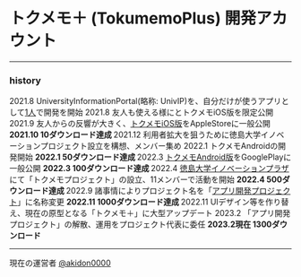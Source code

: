 # トクメモ＋ (TokumemoPlus) 開発アカウント

***

### history
2021.8  UniversityInformationPortal(略称: UnivIP)を、自分だけが使うアプリとして[1人](https://github.com/akidon0000)で開発を開始
2021.8  友人も使える様にとトクメモiOS版を限定公開
2021.9  友人からの反響が大きく、[トクメモiOS版](https://apps.apple.com/jp/app/id1582738889)をAppleStoreに一般公開
<strong > 2021.10 10ダウンロード達成 </strong>
2021.12 利用者拡大を狙うために徳島大学イノベーションプロジェクト設立を構想、メンバー集め
2022.1 トクメモAndroidの開発開始
<strong > 2022.1 50ダウンロード達成 </strong>
2022.3 [トクメモAndroid版](https://play.google.com/store/apps/details?id=com.tokudai0000.tokumemo&hl=en_US&gl=US)をGooglePlayに一般公開
<strong > 2022.3 100ダウンロード達成 </strong>
2022.4 [徳島大学イノベーションプラザ](https://eci-tokushima-u.jp/)にて「トクメモプロジェクト」の設立、11メンバーで活動を開始
<strong > 2022.4 500ダウンロード達成 </strong>
2022.9 諸事情によりプロジェクト名を「[アプリ開発プロジェクト](https://eci-tokushima-u.jp/project/2022%e5%b9%b4%e5%ba%a6-%e3%82%a2%e3%83%97%e3%83%aa%e9%96%8b%e7%99%ba%e3%83%97%e3%83%ad%e3%82%b8%e3%82%a7%e3%82%af%e3%83%88/)」に名称変更
<strong > 2022.11 1000ダウンロード達成 </strong>
2022.11 UIデザイン等を作り替え、現在の原型となる「トクメモ＋」に大型アップデート
2023.2 「アプリ開発プロジェクト」の解散、運用をプロジェクト代表に委任
<strong > 2023.2現在 1300ダウンロード　</strong>

***

現在の運営者 [@akidon0000](https://github.com/akidon0000)
